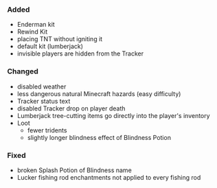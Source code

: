 ### Added

- Enderman kit
- Rewind Kit
- placing TNT without igniting it
- default kit (lumberjack)
- invisible players are hidden from the Tracker

### Changed

- disabled weather
- less dangerous natural Minecraft hazards (easy difficulty)
- Tracker status text
- disabled Tracker drop on player death
- Lumberjack tree-cutting items go directly into the player's inventory
- Loot
  - fewer tridents
  - slightly longer blindness effect of Blindness Potion

### Fixed

- broken Splash Potion of Blindness name
- Lucker fishing rod enchantments not applied to every fishing rod